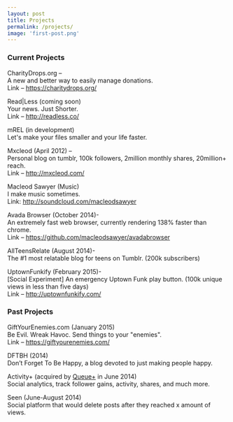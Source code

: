 ```yaml
---
layout: post
title: Projects
permalink: /projects/
image: 'first-post.png'
--- 
```

  
### Current Projects
  
CharityDrops.org &#8211;<br>
A new and better way to easily manage donations.<br>
Link &#8211; <https://charitydrops.org/>

Read|Less (coming soon)<br>
Your news. Just Shorter.<br>
Link &#8211; <http://readless.co/>

mREL (in development)<br>
Let's make your files smaller and your life faster.<br>

Mxcleod (April 2012) &#8211;<br>
Personal blog on tumblr, 100k followers, 2million monthly shares, 20million+ reach.<br>
Link &#8211; <http://mxcleod.com/>

Macleod Sawyer (Music)<br>
I make music sometimes.<br>
Link: <http://soundcloud.com/macleodsawyer>

Avada Browser (October 2014)-<br>
An extremely fast web browser, currently rendering 138% faster than chrome.<br>
Link &#8211; <https://github.com/macleodsawyer/avadabrowser>

AllTeensRelate (August 2014)-<br>
The #1 most relatable blog for teens on Tumblr. (200k subscribers)
  
UptownFunkify (February 2015)-<br>
[Social Experiment] An emergency Uptown Funk play button. (100k unique views in less than five days)<br>
Link &#8211; <http://uptownfunkify.com/>
      
### Past Projects

GiftYourEnemies.com (January 2015)<br>
Be Evil. Wreak Havoc. Send things to your "enemies".<br>
Link &#8211; <https://giftyourenemies.com/>

DFTBH (2014)<br>
Don&#8217;t Forget To Be Happy, a blog devoted to just making people happy.
      
Activity+ (acquired by <a href="http://qplus.io">Queue+</a> in June 2014)<br>
Social analytics, track follower gains, activity, shares, and much more.

Seen (June-August 2014)<br>
Social platform that would delete posts after they reached x amount of views.